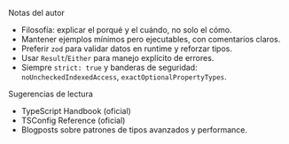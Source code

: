 Notas del autor

- Filosofía: explicar el porqué y el cuándo, no solo el cómo.
- Mantener ejemplos mínimos pero ejecutables, con comentarios claros.
- Preferir `zod` para validar datos en runtime y reforzar tipos.
- Usar `Result`/`Either` para manejo explícito de errores.
- Siempre `strict: true` y banderas de seguridad: `noUncheckedIndexedAccess`, `exactOptionalPropertyTypes`.

Sugerencias de lectura

- TypeScript Handbook (oficial)
- TSConfig Reference (oficial)
- Blogposts sobre patrones de tipos avanzados y performance.
